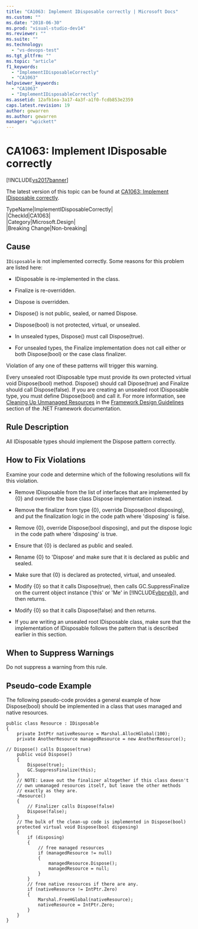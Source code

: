 ```yaml
---
title: "CA1063: Implement IDisposable correctly | Microsoft Docs"
ms.custom: ""
ms.date: "2018-06-30"
ms.prod: "visual-studio-dev14"
ms.reviewer: ""
ms.suite: ""
ms.technology: 
  - "vs-devops-test"
ms.tgt_pltfrm: ""
ms.topic: "article"
f1_keywords: 
  - "ImplementIDisposableCorrectly"
  - "CA1063"
helpviewer_keywords: 
  - "CA1063"
  - "ImplementIDisposableCorrectly"
ms.assetid: 12afb1ea-3a17-4a3f-a1f0-fcdb853e2359
caps.latest.revision: 19
author: gewarren
ms.author: gewarren
manager: "wpickett"
---
```

# CA1063: Implement IDisposable correctly
[!INCLUDE[vs2017banner](../includes/vs2017banner.md)]

The latest version of this topic can be found at [CA1063: Implement IDisposable correctly](https://docs.microsoft.com/visualstudio/code-quality/ca1063-implement-idisposable-correctly).  
  
TypeName|ImplementIDisposableCorrectly|  
|CheckId|CA1063|  
|Category|Microsoft.Design|  
|Breaking Change|Non-breaking|  
  
## Cause  
 `IDisposable` is not implemented correctly. Some reasons for this problem are listed here:  
  
-   IDisposable is re-implemented in the class.  
  
-   Finalize is re-overridden.  
  
-   Dispose is overridden.  
  
-   Dispose() is not public, sealed, or named Dispose.  
  
-   Dispose(bool) is not protected, virtual, or unsealed.  
  
-   In unsealed types, Dispose() must call Dispose(true).  
  
-   For unsealed types, the Finalize implementation does not call either or both Dispose(bool) or the case class finalizer.  
  
 Violation of any one of these patterns will trigger this warning.  
  
 Every unsealed root IDisposable type must provide its own protected virtual void Dispose(bool) method. Dispose() should call Dipose(true) and Finalize should call Dispose(false). If you are creating an unsealed root IDisposable type, you must define Dispose(bool) and call it. For more information, see [Cleaning Up Unmanaged Resources](http://msdn.microsoft.com/library/a17b0066-71c2-4ba4-9822-8e19332fc213) in the [Framework Design Guidelines](http://msdn.microsoft.com/library/5fbcaf4f-ea2a-4d20-b0d6-e61dee202b4b) section of the .NET Framework documentation.  
  
## Rule Description  
 All IDisposable types should implement the Dispose pattern correctly.  
  
## How to Fix Violations  
 Examine your code and determine which of the following resolutions will fix this violation.  
  
-   Remove IDisposable from the list of interfaces that are implemented by {0} and override the base class Dispose implementation instead.  
  
-   Remove the finalizer from type {0}, override Dispose(bool disposing), and put the finalization logic in the code path where 'disposing' is false.  
  
-   Remove {0}, override Dispose(bool disposing), and put the dispose logic in the code path where 'disposing' is true.  
  
-   Ensure that {0} is declared as public and sealed.  
  
-   Rename {0} to 'Dispose' and make sure that it is declared as public and sealed.  
  
-   Make sure that {0} is declared as protected, virtual, and unsealed.  
  
-   Modify {0} so that it calls Dispose(true), then calls GC.SuppressFinalize on the current object instance ('this' or 'Me' in [!INCLUDE[vbprvb](../includes/vbprvb-md.md)]), and then returns.  
  
-   Modify {0} so that it calls Dispose(false) and then returns.  
  
-   If you are writing an unsealed root IDisposable class, make sure that the implementation of IDisposable follows the pattern that is described earlier in this section.  
  
## When to Suppress Warnings  
 Do not suppress a warning from this rule.  
  
## Pseudo-code Example  
 The following pseudo-code provides a general example of how Dispose(bool) should be implemented in a class that uses managed and native resources.  
  
```  
public class Resource : IDisposable   
{  
    private IntPtr nativeResource = Marshal.AllocHGlobal(100);  
    private AnotherResource managedResource = new AnotherResource();  
  
// Dispose() calls Dispose(true)  
    public void Dispose()  
    {  
        Dispose(true);  
        GC.SuppressFinalize(this);  
    }  
    // NOTE: Leave out the finalizer altogether if this class doesn't   
    // own unmanaged resources itself, but leave the other methods  
    // exactly as they are.   
    ~Resource()   
    {  
        // Finalizer calls Dispose(false)  
        Dispose(false);  
    }  
    // The bulk of the clean-up code is implemented in Dispose(bool)  
    protected virtual void Dispose(bool disposing)  
    {  
        if (disposing)   
        {  
            // free managed resources  
            if (managedResource != null)  
            {  
                managedResource.Dispose();  
                managedResource = null;  
            }  
        }  
        // free native resources if there are any.  
        if (nativeResource != IntPtr.Zero)   
        {  
            Marshal.FreeHGlobal(nativeResource);  
            nativeResource = IntPtr.Zero;  
        }  
    }  
}  
```



